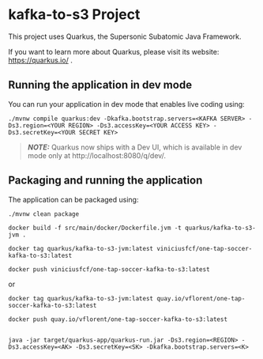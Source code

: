 # kafka-to-s3 Project

This project uses Quarkus, the Supersonic Subatomic Java Framework.

If you want to learn more about Quarkus, please visit its website: https://quarkus.io/ .

## Running the application in dev mode

You can run your application in dev mode that enables live coding using:
```shell script
./mvnw compile quarkus:dev -Dkafka.bootstrap.servers=<KAFKA SERVER> -Ds3.region=<YOUR REGION> -Ds3.accessKey=<YOUR ACCESS KEY> -Ds3.secretKey=<YOUR SECRET KEY>
```

> **_NOTE:_**  Quarkus now ships with a Dev UI, which is available in dev mode only at http://localhost:8080/q/dev/.

## Packaging and running the application

The application can be packaged using:
```shell script
./mvnw clean package 

```


```shell script
docker build -f src/main/docker/Dockerfile.jvm -t quarkus/kafka-to-s3-jvm .
```

```shell script
docker tag quarkus/kafka-to-s3-jvm:latest viniciusfcf/one-tap-soccer-kafka-to-s3:latest
```

```shell script
docker push viniciusfcf/one-tap-soccer-kafka-to-s3:latest
```


or

```shell script
docker tag quarkus/kafka-to-s3-jvm:latest quay.io/vflorent/one-tap-soccer-kafka-to-s3:latest
```

```shell script
docker push quay.io/vflorent/one-tap-soccer-kafka-to-s3:latest
```

```shell script

java -jar target/quarkus-app/quarkus-run.jar -Ds3.region=<REGION> -Ds3.accessKey=<AK> -Ds3.secretKey=<SK> -Dkafka.bootstrap.servers=<K>


```



